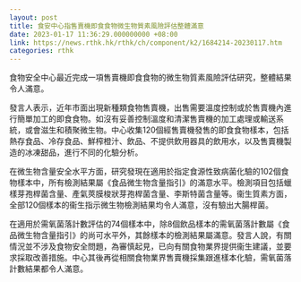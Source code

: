 ```yaml
---
layout: post
title: 食安中心指售賣機即食食物微生物質素風險評估整體滿意
date: 2023-01-17 11:36:29.000000000 +08:00
link: https://news.rthk.hk/rthk/ch/component/k2/1684214-20230117.htm
categories: rthk
---
```


食物安全中心最近完成一項售賣機即食食物的微生物質素風險評估研究，整體結果令人滿意。

發言人表示，近年市面出現新種類食物售賣機，出售需要溫度控制或於售賣機內進行簡單加工的即食食物。如沒有妥善控制溫度和清潔售賣機的加工處理或輸送系統，或會滋生和積聚微生物。中心收集120個經售賣機發售的即食食物樣本，包括熱存食品、冷存食品、鮮榨橙汁、飲品、不提供飲用器具的飲用水，以及售賣機製造的冰凍甜品，進行不同的化驗分析。

在微生物含量安全水平方面，研究發現在適用於指定食源性致病菌化驗的102個食物樣本中，所有檢測結果屬《食品微生物含量指引》的滿意水平。檢測項目包括蠟樣芽孢桿菌含量、產氣莢膜梭狀芽孢桿菌含量、李斯特菌含量等。衞生質素方面，全部120個樣本的衞生指示微生物檢測結果均令人滿意，沒有驗出大腸桿菌。

在適用於需氧菌落計數評估的74個樣本中，除8個飲品樣本的需氧菌落計數屬《食品微生物含量指引》的尚可水平外，其餘樣本的檢測結果屬滿意。發言人說，有關情況並不涉及食物安全問題，為審慎起見，已向有關食物業界提供衞生建議，並要求採取改善措施。中心其後再從相關食物業界售賣機採集跟進樣本化驗，需氧菌落計數結果都令人滿意。
